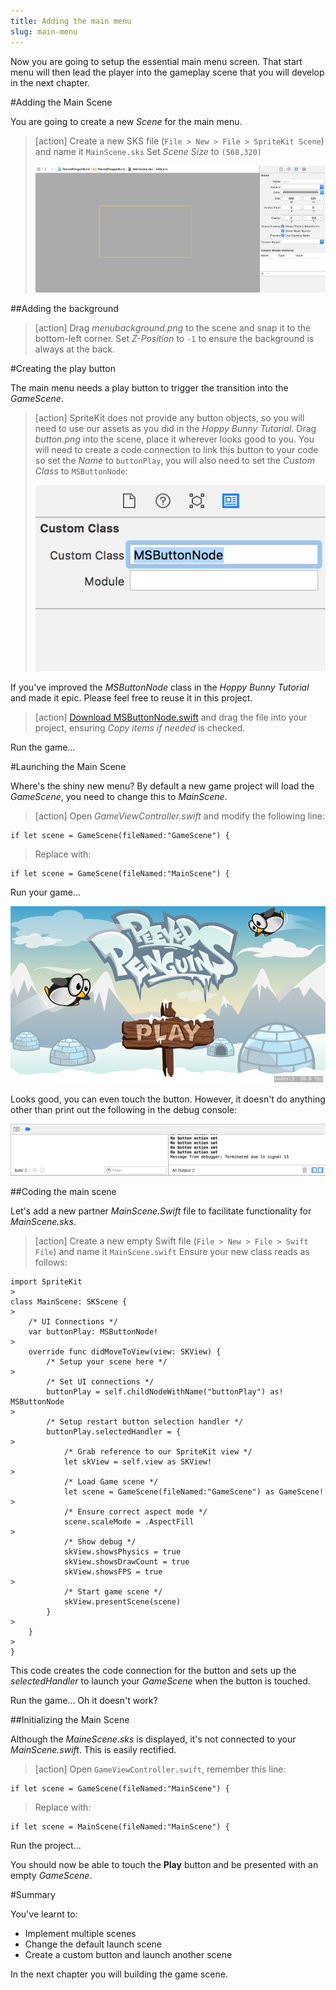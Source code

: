 ```yaml
---
title: Adding the main menu
slug: main-menu
---
```


Now you are going to setup the essential main menu screen. That start menu will then lead the player into the gameplay scene that you will develop in the next chapter.

#Adding the Main Scene

You are going to create a new *Scene* for the main menu.

> [action]
> Create a new SKS file (`File > New > File > SpriteKit Scene`) and name it `MainScene.sks`
> Set *Scene Size* to `(568,320)`
>
> ![MainScene attributes](../Tutorial-Images/xcode_new_mainscene_attributes.png)

##Adding the background

> [action]
> Drag *menubackground.png* to the scene and snap it to the bottom-left corner.
> Set *Z-Position* to `-1` to ensure the background is always at the back.

#Creating the play button

The main menu needs a play button to trigger the transition into the *GameScene*.

> [action]
> SpriteKit does not provide any button objects, so you will need to use our assets as you did in the *Hoppy Bunny Tutorial*.
> Drag *button.png* into the scene, place it wherever looks good to you.
> You will need to create a code connection to link this button to your code so set the *Name* to `buttonPlay`, you will also need to set the *Custom Class* to `MSButtonNode`:
>
> ![Setting a custom class](../Tutorial-Images/xcode_spritekit_custom_class.png)
>

If you've improved the *MSButtonNode* class in the *Hoppy Bunny Tutorial* and made it epic.  Please feel free to reuse it in this project.

> [action]
> [Download MSButtonNode.swift](https://github.com/MakeSchool-Tutorials/Peeved-Penguins-SpriteKit-Swift/raw/master/MSButtonNode.swift) and drag the file into your project, ensuring *Copy items if needed* is checked.

Run the game...

#Launching the Main Scene

Where's the shiny new menu?
By default a new game project will load the *GameScene*, you need to change this to *MainScene*.

> [action]
> Open *GameViewController.swift* and modify the following line:
>
```
if let scene = GameScene(fileNamed:"GameScene") {
```
> Replace with:
```
if let scene = GameScene(fileNamed:"MainScene") {
```

Run your game...

![Screenshot main menu](../Tutorial-Images/screenshot_mainmenu.png)

Looks good, you can even touch the button.  However, it doesn't do anything other than print out the following in the debug console:

![console debug button action](../Tutorial-Images/xcode_debug_console_button.png)

##Coding the main scene

Let's add a new partner *MainScene.Swift* file to facilitate functionality for *MainScene.sks*.

> [action]
> Create a new empty Swift file (`File > New > File > Swift File`) and name it `MainScene.swift`
> Ensure your new class reads as follows:
>
```
import SpriteKit
>
class MainScene: SKScene {
>    
    /* UI Connections */
    var buttonPlay: MSButtonNode!
>    
    override func didMoveToView(view: SKView) {
        /* Setup your scene here */
>        
        /* Set UI connections */
        buttonPlay = self.childNodeWithName("buttonPlay") as! MSButtonNode
>        
        /* Setup restart button selection handler */
        buttonPlay.selectedHandler = {
>            
            /* Grab reference to our SpriteKit view */
            let skView = self.view as SKView!
>          
            /* Load Game scene */
            let scene = GameScene(fileNamed:"GameScene") as GameScene!
>            
            /* Ensure correct aspect mode */
            scene.scaleMode = .AspectFill
>            
            /* Show debug */
            skView.showsPhysics = true
            skView.showsDrawCount = true
            skView.showsFPS = true
>            
            /* Start game scene */
            skView.presentScene(scene)
        }
>
    }
>
}
```
>

This code creates the code connection for the button and sets up the *selectedHandler* to launch your *GameScene* when the button is touched.  

Run the game... Oh it doesn't work?

##Initializing the Main Scene

Although the *MaineScene.sks* is displayed, it's not connected to your *MainScene.swift*. This is easily rectified.

> [action]
> Open `GameViewController.swift`, remember this line:
>
```
if let scene = GameScene(fileNamed:"MainScene") {
```
> Replace with:
>
```
if let scene = MainScene(fileNamed:"MainScene") {
```
>

Run the project...

You should now be able to touch the **Play** button and be presented with an empty *GameScene*.

#Summary

You've learnt to:

- Implement multiple scenes
- Change the default launch scene
- Create a custom button and launch another scene

In the next chapter you will building the game scene.
